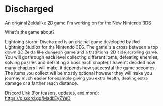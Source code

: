 # Discharged
An original Zeldalike 2D game I'm working on for the New Nintendo 3DS

What's the game about?

Lightning Storm: Discharged is an original game developed by Red Lightning Studios for the Nintendo 3DS. The game is a cross between a top down 2D Zelda like dungeon game and a traditional 2D side scrolling game. You will go through each level collecting different items, defeating enemies, solving puzzles and defeating a boss each chapter. I haven't decided how many chapters I will make, it depends how successful the game becomes. The items you collect will be mostly optional however they will make you journey much easier for example giving you extra health, dealing extra damage or a farther reach distance.

Discord Link (For teasers, updates, and more): https://discord.gg/MadbEyZYeD

